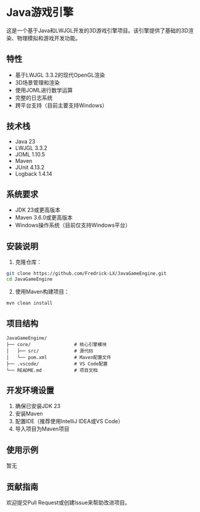# Java游戏引擎

这是一个基于Java和LWJGL开发的3D游戏引擎项目。该引擎提供了基础的3D渲染、物理模拟和游戏开发功能。

## 特性

- 基于LWJGL 3.3.2的现代OpenGL渲染
- 3D场景管理和渲染
- 使用JOML进行数学运算
- 完整的日志系统
- 跨平台支持（目前主要支持Windows）

## 技术栈

- Java 23
- LWJGL 3.3.2
- JOML 1.10.5
- Maven
- JUnit 4.13.2
- Logback 1.4.14

## 系统要求

- JDK 23或更高版本
- Maven 3.6.0或更高版本
- Windows操作系统（目前仅支持Windows平台）

## 安装说明

1. 克隆仓库：
```bash
git clone https://github.com/Fredrick-LX/JavaGameEngine.git
cd JavaGameEngine
```

2. 使用Maven构建项目：
```bash
mvn clean install
```

## 项目结构

```
JavaGameEngine/
├── core/                # 核心引擎模块
│   ├── src/             # 源代码
│   └── pom.xml          # Maven配置文件
├── .vscode/             # VS Code配置
└── README.md            # 项目文档
```

## 开发环境设置

1. 确保已安装JDK 23
2. 安装Maven
3. 配置IDE（推荐使用IntelliJ IDEA或VS Code）
4. 导入项目为Maven项目

## 使用示例

暂无

## 贡献指南

欢迎提交Pull Request或创建Issue来帮助改进项目。

